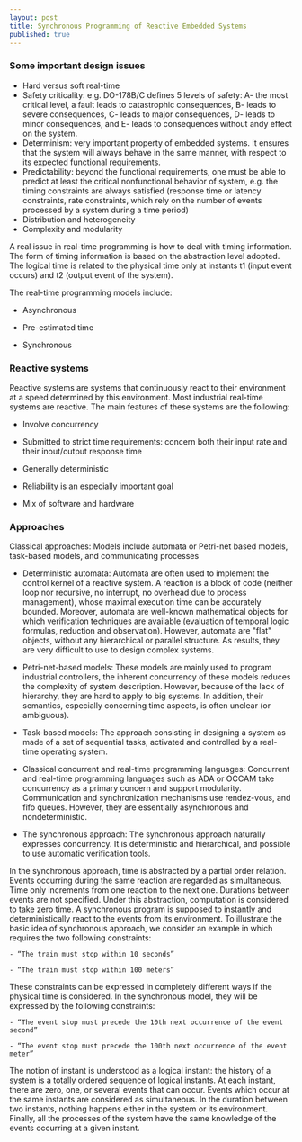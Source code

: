 ```yaml
---
layout: post
title: Synchronous Programming of Reactive Embedded Systems
published: true
---
```


### Some important design issues
- Hard versus soft real-time
- Safety criticality: e.g. DO-178B/C defines 5 levels of safety:
A- the most critical level, a fault leads to catastrophic consequences, 
B- leads to severe consequences, 
C- leads to major consequences, 
D- leads to minor consequences, and 
E- leads to consequences without andy effect on the system.
- Determinism: very important property of embedded systems. It ensures that the system will always behave in the same manner, with respect to its expected functional requirements.
- Predictability: beyond the functional requirements, one must be able to predict at least the critical nonfunctional behavior of system, e.g. the timing constraints are always satisfied (response time or latency constraints, rate constraints, which rely on the number of events processed by a system during a time period)
- Distribution and heterogeneity
- Complexity and modularity

A real issue in real-time programming is how to deal with timing information. The form of timing information is based on the abstraction level adopted. The logical time is related to the physical time only at instants t1 (input event occurs) and t2 (output event of the system). 

The real-time programming models include: 

- Asynchronous

- Pre-estimated time

-  Synchronous

### Reactive systems
Reactive systems are systems that continuously react to their environment at a speed determined by this environment. Most industrial real-time systems are reactive. The main features of these systems are the following:

- Involve concurrency

- Submitted to strict time requirements: concern both their input rate and their inout/output response time

- Generally deterministic

- Reliability is an especially important goal

- Mix of software and hardware

### Approaches

Classical approaches: Models include automata or Petri-net based models, task-based models, and communicating processes

- Deterministic automata: Automata are often used to implement the control kernel of a reactive system. A reaction is a block of code (neither loop nor recursive, no interrupt, no overhead due to process management), whose maximal execution time can be accurately bounded. Moreover, automata are well-known mathematical objects for which verification techniques are available (evaluation of temporal logic formulas, reduction and observation). However, automata are "flat" objects, without any hierarchical or parallel structure. As results, they are very difficult to use to design complex systems.

- Petri-net-based models: These models are mainly used to program industrial controllers, the inherent concurrency of these models reduces the complexity of system description. However, because of the lack of hierarchy, they are hard to apply to big systems. In addition, their semantics, especially concerning time aspects, is often unclear (or ambiguous).

- Task-based models: The approach consisting in designing a system as made of a set of sequential tasks, activated and controlled by a real-time operating system.

- Classical concurrent and real-time programming languages: Concurrent and real-time
programming languages such as ADA or OCCAM take concurrency as a primary
concern and support modularity. Communication and synchronization mechanisms use
rendez-vous, and fifo queues. However, they are essentially asynchronous and nondeterministic.

- The synchronous approach: The synchronous approach naturally expresses concurrency. It is deterministic and hierarchical, and possible to use automatic verification tools.

In the synchronous approach, time is abstracted by a partial order relation.
Events occurring during the same reaction are regarded as simultaneous. Time only increments
from one reaction to the next one. Durations between events are not specified. Under
this abstraction, computation is considered to take zero time. A synchronous program is
supposed to instantly and deterministically react to the events from its environment. To
illustrate the basic idea of synchronous approach, we consider an example in which
requires the two following constraints:

	- “The train must stop within 10 seconds”
    
	- “The train must stop within 100 meters”
    
These constraints can be expressed in completely different ways if the physical time is
considered. In the synchronous model, they will be expressed by the following constraints:

	- “The event stop must precede the 10th next occurrence of the event second”
    
	- “The event stop must precede the 100th next occurrence of the event meter”
    
The notion of instant is understood as a logical instant: the history of a system is a totally
ordered sequence of logical instants. At each instant, there are zero, one, or several events
that can occur. Events which occur at the same instants are considered as simultaneous. In
the duration between two instants, nothing happens either in the system or its environment.
Finally, all the processes of the system have the same knowledge of the events occurring at
a given instant. 
